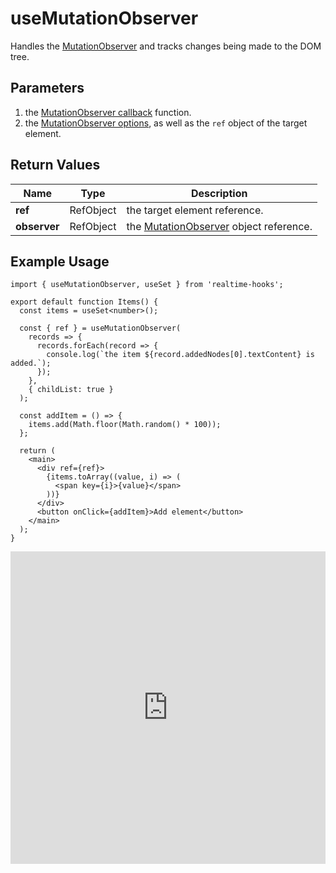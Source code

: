 # useMutationObserver

Handles the [MutationObserver](https://developer.mozilla.org/en-US/docs/Web/API/MutationObserver) and tracks changes being made to the DOM tree.

## Parameters

1. the [MutationObserver callback](https://developer.mozilla.org/en-US/docs/Web/API/MutationObserver/MutationObserver#callback) function.
2. the [MutationObserver options](https://developer.mozilla.org/en-US/docs/Web/API/MutationObserver/observe#options), as well as the `ref` object of the target element.

## Return Values

| Name         | Type      | Description                                                                                                                  |
| ------------ | --------- | ---------------------------------------------------------------------------------------------------------------------------- |
| **ref**      | RefObject | the target element reference.                                                                                                |
| **observer** | RefObject | the [MutationObserver](https://developer.mozilla.org/en-US/docs/Web/API/MutationObserver/MutationObserver) object reference. |

## Example Usage

```tsx
import { useMutationObserver, useSet } from 'realtime-hooks';

export default function Items() {
  const items = useSet<number>();

  const { ref } = useMutationObserver(
    records => {
      records.forEach(record => {
        console.log(`the item ${record.addedNodes[0].textContent} is added.`);
      });
    },
    { childList: true }
  );

  const addItem = () => {
    items.add(Math.floor(Math.random() * 100));
  };

  return (
    <main>
      <div ref={ref}>
        {items.toArray((value, i) => (
          <span key={i}>{value}</span>
        ))}
      </div>
      <button onClick={addItem}>Add element</button>
    </main>
  );
}
```

<iframe src="https://codesandbox.io/embed/usemutationobserver-sz3qdq?expanddevtools=1&fontsize=14&hidenavigation=1&module=%2Fsrc%2FComponent.tsx&theme=dark" style="width:100%; height:500px; border:0; overflow:hidden;" title="useMutationObserver" allow="accelerometer; ambient-light-sensor; camera; encrypted-media; geolocation; gyroscope; hid; microphone; midi; payment; usb; vr; xr-spatial-tracking" sandbox="allow-forms allow-modals allow-popups allow-presentation allow-same-origin allow-scripts"></iframe>
